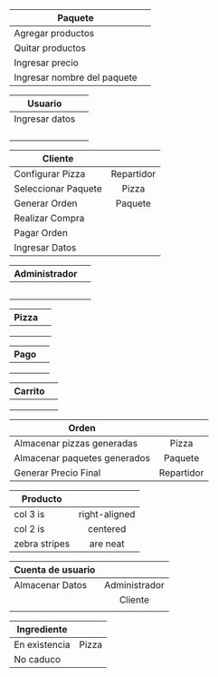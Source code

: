 |              Paquete        |               |   
| --------------------------- |:-------------:|
| Agregar productos           |  |
| Quitar productos            |  |
| Ingresar precio             |  |
| Ingresar nombre del paquete |  |

|      Usuario       |               | 
| ------------------ |:-------------:|
| Ingresar datos |  |
|  |  |
|  |  |
|  |  |
|  |  |

|      Cliente        |               | 
| ------------------  |:-------------:|
| Configurar Pizza| Repartidor    |
| Seleccionar Paquete| Pizza         |
| Generar Orden| Paquete       |
| Realizar Compra|  |
| Pagar Orden|  |
| Ingresar Datos  |  |

|      Administrador      |               | 
| ----------------------- |:-------------:|
|  |  |
|  |  |
|  |  |
|  |  |
|  |  |

| Pizza         |               | 
| ------------- |:-------------:|
|  |  |
|  |  |
|  |  |

| Pago          |               | 
| ------------- |:-------------:|
|  |  |
|  |  |
|  |  |

| Carrito       |               | 
| ------------- |:-------------:|
|  |  |
|  |  |
|  |  |

| Orden         |               | 
| ------------- |:-------------:|
| Almacenar pizzas generadas | Pizza |
| Almacenar paquetes generados | Paquete |
| Generar Precio Final | Repartidor |

| Producto      |               | 
| ------------- |:-------------:|
| col 3 is      | right-aligned |
| col 2 is      | centered      |
| zebra stripes | are neat      |

| Cuenta de usuario|               | 
| ------------- |:-------------:|
| Almacenar Datos | Administrador |
|       |  Cliente   |
|  |      |

| Ingrediente   |               | 
| ------------- |:-------------:|
| En existencia | Pizza |
| No caduco |  |
